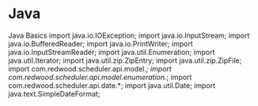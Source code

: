 # Java
Java Basics 
import java.io.IOException;
import java.io.InputStream;
import java.io.BufferedReader;
import java.io.PrintWriter;
import java.io.InputStreamReader;
import java.util.Enumeration;
import java.util.Iterator;
import java.util.zip.ZipEntry;
import java.util.zip.ZipFile;
import com.redwood.scheduler.api.model.*;
import com.redwood.scheduler.api.model.enumeration.*;
import com.redwood.scheduler.api.date.*;
import java.util.Date;
import java.text.SimpleDateFormat;
